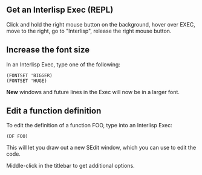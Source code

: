 ## Get an Interlisp Exec (REPL)
Click and hold the right mouse button on the background, hover over EXEC, move to the right, go to "Interlisp", release the right mouse button.
## Increase the font size
In an Interlisp Exec, type one of the following:
```
(FONTSET 'BIGGER)
(FONTSET 'HUGE)
```
**New** windows and future lines in the Exec will now be in a larger font.
## Edit a function definition
To edit the definition of a function FOO, type into an Interlisp Exec:
```
(DF FOO)
```
This will let you draw out a new SEdit window, which you can use to edit the code.

Middle-click in the titlebar to get additional options.